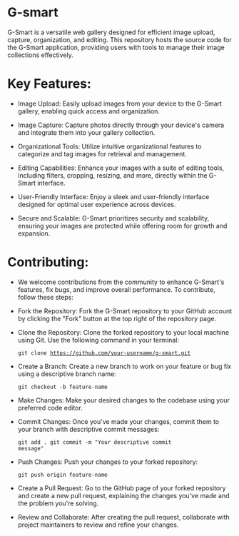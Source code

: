  # G-smart
G-Smart is a versatile web gallery designed for efficient image upload, capture, organization, and editing. This repository hosts the source code for the G-Smart application, providing users with tools to manage their image collections effectively.
# Key Features:

- Image Upload: Easily upload images from your device to the G-Smart gallery, enabling quick access and organization.

- Image Capture: Capture photos directly through your device's camera and integrate them into your gallery collection.

- Organizational Tools: Utilize intuitive organizational features to categorize and tag images for retrieval and management.

- Editing Capabilities: Enhance your images with a suite of editing tools, including filters, cropping, resizing, and more, directly within the G-Smart interface.

- User-Friendly Interface: Enjoy a sleek and user-friendly interface designed for optimal user experience across devices.

- Secure and Scalable: G-Smart prioritizes security and scalability, ensuring your images are protected while offering room for growth and expansion.

#  Contributing:

- We welcome contributions from the community to enhance G-Smart's features, fix bugs, and improve overall performance. To contribute, follow these steps:

- Fork the Repository: Fork the G-Smart repository to your GitHub account by clicking the "Fork" button at the top right of the repository page.

- Clone the Repository: Clone the forked repository to your local machine using Git. Use the following command in your terminal:

  <code>git clone https://github.com/your-username/g-smart.git</code>
  
- Create a Branch: Create a new branch to work on your feature or bug fix using a descriptive branch name:
  
   <code>git checkout -b feature-name</code>

- Make Changes: Make your desired changes to the codebase using your preferred code editor.

- Commit Changes: Once you've made your changes, commit them to your branch with descriptive commit messages:
  
   <code>git add .
    git commit -m "Your descriptive commit message"</code>

- Push Changes: Push your changes to your forked repository:
  
   <code>git push origin feature-name</code>

- Create a Pull Request: Go to the GitHub page of your forked repository and create a new pull request, explaining the changes you've made and the problem you're solving.

- Review and Collaborate: After creating the pull request, collaborate with project maintainers to review and refine your changes.
